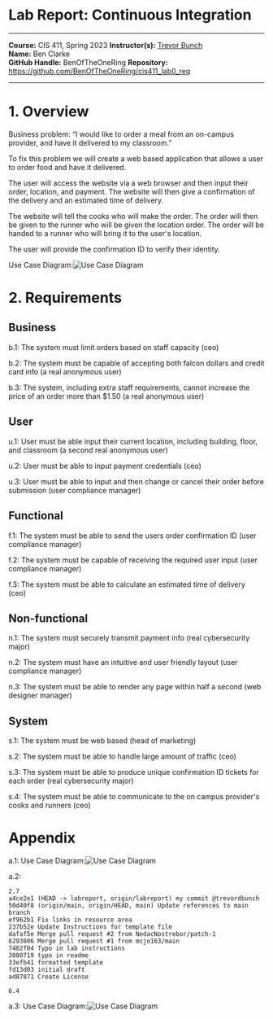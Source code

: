 # Lab Report: Continuous Integration
___
**Course:** CIS 411, Spring 2023 
**Instructor(s):** [Trevor Bunch](https://github.com/trevordbunch)  
**Name:** Ben Clarke  
**GitHub Handle:** BenOfTheOneRing
**Repository:** https://github.com/BenOfTheOneRing/cis411_lab0_req
___

# 1. Overview
Business problem:
“I would like to order a meal from an on-campus provider, 
and have it delivered to my classroom.”

To fix this problem we will create a web based application that allows a user to order food and have it delivered. 

The user will access the website via a web browser and then input their order, location, and payment. The website will then give a confirmation of the delivery and an estimated time of delivery. 

The website will tell the cooks who will make the order. The order will then be given to the runner who will be given the location order. The order will be handed to a runner who will bring it to the user's location. 

The user will provide the confirmation ID to verify their identity. 

Use Case Diagram:![Use Case Diagram](/assets/Lab0drawing3.svg)  

# 2. Requirements 

## Business
b.1: The system must limit orders based on staff capacity (ceo)

b.2: The system must be capable of accepting both falcon dollars and credit card info (a real anonymous user)

b.3: The system, including extra staff requirements, cannot increase the price of an order more than $1.50 (a real anonymous user) 

## User
u.1: User must be able input their current location, including building, floor, and classroom (a second real anonymous user) 

u.2: User must be able to input payment credentials (ceo)

u.3: User must be able to input and then change or cancel their order before submission (user compliance manager)


## Functional
f.1: The system must be able to send the users order confirmation ID (user compliance manager)

f.2: The system must be capable of receiving the required user input (user compliance manager)

f.3: The system must be able to calculate an estimated time of delivery (ceo)


## Non-functional
n.1: The system must securely transmit payment info (real cybersecurity major)

n.2: The system must have an intuitive and user friendly layout (user compliance manager)

n.3: The system must be able to render any page within half a second (web designer manager)


## System 
s.1: The system must be web based (head of marketing)

s.2: The system must be able to handle large amount of traffic (ceo)

s.3: The system must be able to produce unique confirmation ID tickets for each order (real cybersecurity major)

s.4: The system must be able to communicate to the on campus provider's cooks and runners (ceo)


# Appendix

a.1: Use Case Diagram:![Use Case Diagram](/assets/Lab0drawing1.svg)  


a.2:

    2.7 
    a4ce2e1 (HEAD -> labreport, origin/labreport) my commit @trevordbunch
    50d40f8 (origin/main, origin/HEAD, main) Update references to main branch
    ef962b1 Fix links in resource area
    237b52e Update Instructions for template file
    dafaf5e Merge pull request #2 from NedacNostrebor/patch-1
    6293806 Merge pull request #1 from mcjo163/main
    7482f04 Typo in lab instructions
    3080719 typo in readme
    33efb41 formatted template
    fd13d03 initial draft
    ad87871 Create License

    6.4 



a.3: Use Case Diagram:![Use Case Diagram](/assets/Lab0drawing2.svg)  